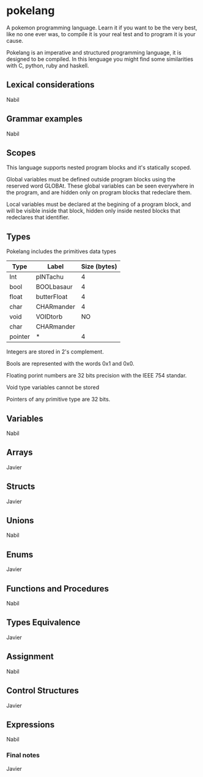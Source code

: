 # pokelang
A pokemon programming language. Learn it if you want to be the very best, like no one ever was, to compile it is your real test and to program it is your cause.

Pokelang is an imperative and structured programming language, it is designed to be compiled. In this lenguage you might find some similarities with C, python, ruby and haskell. 

## Lexical considerations
Nabil

## Grammar examples
Nabil

## Scopes
This language supports nested program blocks and it's statically scoped.

Global variables must be defined outside program blocks using the reserved word GLOBAt. These global variables can be seen everywhere in the program, and are hidden only on program blocks that redeclare them.

Local variables must be declared at the begining of a program block, and will be visible inside that block, hidden only inside nested blocks that redeclares that identifier.

## Types
Pokelang includes the primitives data types

| Type  | Label       | Size (bytes)  |
|-------|-------------|---------------|
|  Int  | pINTachu    | 4             |
|  bool | BOOLbasaur  | 4             |
|  float| butterFloat | 4             |
|  char | CHARmander  | 4             |
|  void | VOIDtorb    | NO            |
|  char | CHARmander  |               |
|  pointer | *        | 4             |

Integers are stored in 2's complement.

Bools are represented with the words 0x1 and 0x0.

Floating porint numbers are 32 bits precision with the IEEE 754 standar.

Void type variables cannot be stored

Pointers of any primitive type are 32 bits.



## Variables
Nabil

## Arrays
Javier

## Structs
Javier

## Unions
Nabil

## Enums
Javier

## Functions and Procedures
Nabil

## Types Equivalence
Javier

## Assignment
Nabil

## Control Structures
Javier

## Expressions
Nabil

### Final notes
Javier